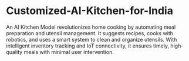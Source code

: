 # Customized-AI-Kitchen-for-India
An AI Kitchen Model revolutionizes home cooking by automating meal preparation and utensil management. It suggests recipes, cooks with robotics, and uses a smart system to clean and organize utensils. With intelligent inventory tracking and IoT connectivity, it ensures timely, high-quality meals with minimal user intervention.
